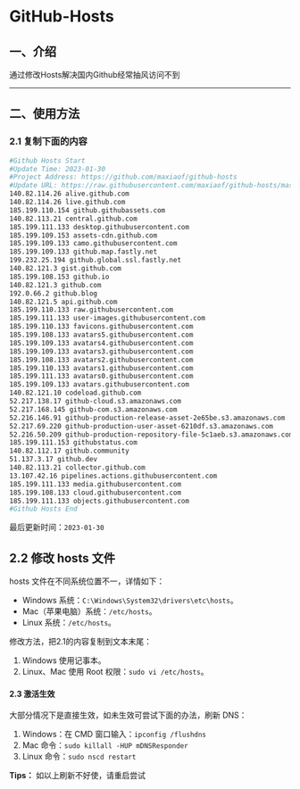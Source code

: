 # GitHub-Hosts

## 一、介绍
通过修改Hosts解决国内Github经常抽风访问不到

---

## 二、使用方法

### 2.1 复制下面的内容
```bash
#Github Hosts Start
#Update Time: 2023-01-30
#Project Address: https://github.com/maxiaof/github-hosts
#Update URL: https://raw.githubusercontent.com/maxiaof/github-hosts/master/hosts
140.82.114.26 alive.github.com
140.82.114.26 live.github.com
185.199.110.154 github.githubassets.com
140.82.113.21 central.github.com
185.199.111.133 desktop.githubusercontent.com
185.199.109.153 assets-cdn.github.com
185.199.109.133 camo.githubusercontent.com
185.199.109.133 github.map.fastly.net
199.232.25.194 github.global.ssl.fastly.net
140.82.121.3 gist.github.com
185.199.108.153 github.io
140.82.121.3 github.com
192.0.66.2 github.blog
140.82.121.5 api.github.com
185.199.110.133 raw.githubusercontent.com
185.199.111.133 user-images.githubusercontent.com
185.199.110.133 favicons.githubusercontent.com
185.199.108.133 avatars5.githubusercontent.com
185.199.109.133 avatars4.githubusercontent.com
185.199.109.133 avatars3.githubusercontent.com
185.199.108.133 avatars2.githubusercontent.com
185.199.110.133 avatars1.githubusercontent.com
185.199.111.133 avatars0.githubusercontent.com
185.199.109.133 avatars.githubusercontent.com
140.82.121.10 codeload.github.com
52.217.138.17 github-cloud.s3.amazonaws.com
52.217.168.145 github-com.s3.amazonaws.com
52.216.146.91 github-production-release-asset-2e65be.s3.amazonaws.com
52.217.69.220 github-production-user-asset-6210df.s3.amazonaws.com
52.216.50.209 github-production-repository-file-5c1aeb.s3.amazonaws.com
185.199.111.153 githubstatus.com
140.82.112.17 github.community
51.137.3.17 github.dev
140.82.113.21 collector.github.com
13.107.42.16 pipelines.actions.githubusercontent.com
185.199.111.133 media.githubusercontent.com
185.199.108.133 cloud.githubusercontent.com
185.199.111.133 objects.githubusercontent.com
#Github Hosts End

```
最后更新时间：`2023-01-30`

## 2.2 修改 hosts 文件
hosts 文件在不同系统位置不一，详情如下：
- Windows 系统：`C:\Windows\System32\drivers\etc\hosts`。
- Mac（苹果电脑）系统：`/etc/hosts`。
- Linux 系统：`/etc/hosts`。

修改方法，把2.1的内容复制到文本末尾：

1. Windows 使用记事本。
2. Linux、Mac 使用 Root 权限：`sudo vi /etc/hosts`。

#### 2.3 激活生效
大部分情况下是直接生效，如未生效可尝试下面的办法，刷新 DNS：

1. Windows：在 CMD 窗口输入：`ipconfig /flushdns`
2. Mac 命令：`sudo killall -HUP mDNSResponder`
3. Linux 命令：`sudo nscd restart`

**Tips：** 如以上刷新不好使，请重启尝试
